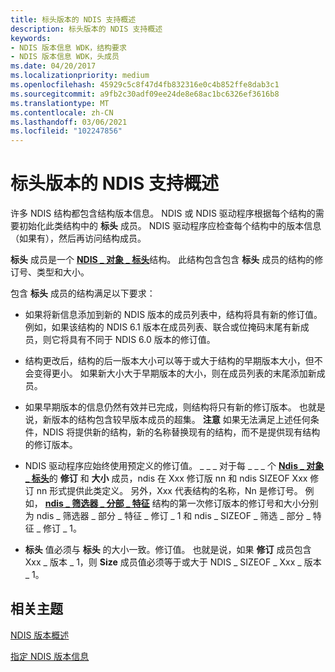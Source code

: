 ```yaml
---
title: 标头版本的 NDIS 支持概述
description: 标头版本的 NDIS 支持概述
keywords:
- NDIS 版本信息 WDK，结构要求
- NDIS 版本信息 WDK，头成员
ms.date: 04/20/2017
ms.localizationpriority: medium
ms.openlocfilehash: 45929c5c8f47d4fb832316e0c4b852ffe8dab3c1
ms.sourcegitcommit: a9fb2c30adf09ee24de8e68ac1bc6326ef3616b8
ms.translationtype: MT
ms.contentlocale: zh-CN
ms.lasthandoff: 03/06/2021
ms.locfileid: "102247856"
---
```

# <a name="overview-of-ndis-support-for-header-versions"></a>标头版本的 NDIS 支持概述





许多 NDIS 结构都包含结构版本信息。 NDIS 或 NDIS 驱动程序根据每个结构的需要初始化此类结构中的 **标头** 成员。 NDIS 驱动程序应检查每个结构中的版本信息（如果有），然后再访问结构成员。

**标头** 成员是一个 [**NDIS \_ 对象 \_ 标头**](/windows-hardware/drivers/ddi/objectheader/ns-objectheader-ndis_object_header)结构。 此结构包含包含 **标头** 成员的结构的修订号、类型和大小。

包含 **标头** 成员的结构满足以下要求：

-   如果将新信息添加到新的 NDIS 版本的成员列表中，结构将具有新的修订值。 例如，如果该结构的 NDIS 6.1 版本在成员列表、联合或位掩码末尾有新成员，则它将具有不同于 NDIS 6.0 版本的修订值。

-   结构更改后，结构的后一版本大小可以等于或大于结构的早期版本大小，但不会变得更小。 如果新大小大于早期版本的大小，则在成员列表的末尾添加新成员。

-   如果早期版本的信息仍然有效并已完成，则结构将只有新的修订版本。 也就是说，新版本的结构包含较早版本成员的超集。
    **注意**  如果无法满足上述任何条件，NDIS 将提供新的结构，新的名称替换现有的结构，而不是提供现有结构的修订版本。

     

-   NDIS 驱动程序应始终使用预定义的修订值。 \_ \_ \_ 对于每 \_ \_ \_ 个 [**Ndis \_ 对象 \_ 标头**](/windows-hardware/drivers/ddi/objectheader/ns-objectheader-ndis_object_header)的 **修订** 和 **大小** 成员，ndis 在 Xxx 修订版 nn 和 ndis SIZEOF Xxx 修订 nn 形式提供此类定义。 另外，Xxx 代表结构的名称，Nn 是修订号。 例如， [**ndis \_ 筛选器 \_ 分部 \_ 特征**](/windows-hardware/drivers/ddi/ndis/ns-ndis-_ndis_filter_partial_characteristics) 结构的第一次修订版本的修订号和大小分别为 ndis \_ 筛选器 \_ 部分 \_ 特征 \_ 修订 \_ 1 和 ndis \_ SIZEOF \_ 筛选 \_ 部分 \_ 特征 \_ 修订 \_ 1。

-   **标头** 值必须与 **标头** 的大小一致。修订值。 也就是说，如果 **修订** 成员包含 Xxx \_ 版本 \_ 1，则 **Size** 成员值必须等于或大于 NDIS \_ SIZEOF \_ Xxx \_ 版本 \_ 1。

## <a name="related-topics"></a>相关主题


[NDIS 版本概述](overview-of-ndis-versions.md)

[指定 NDIS 版本信息](specifying-ndis-version-information.md)

 

